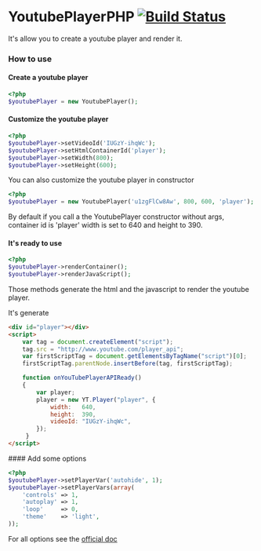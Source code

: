 # YoutubePlayerPHP [![Build Status](https://secure.travis-ci.org/blazarecki/YoutubePlayerPHP.png)](http://travis-ci.org/benjaminlazarecki/YoutubePlayerPHP)

It's allow you to create a youtube player and render it.

### How to use

#### Create a youtube player

```php
<?php
$youtubePlayer = new YoutubePlayer();
```

#### Customize the youtube player

```php
<?php
$youtubePlayer->setVideoId('IUGzY-ihqWc');
$youtubePlayer->setHtmlContainerId('player');
$youtubePlayer->setWidth(800);
$youtubePlayer->setHeight(600);
```

You can also customize the youtube player in constructor

```php
<?php
$youtubePlayer = new YoutubePlayer('u1zgFlCw8Aw', 800, 600, 'player');
```

By default if you call a the YoutubePlayer constructor without args, container id is 'player' width is set to 640 and height to 390.

#### It's ready to use

```php
<?php
$youtubePlayer->renderContainer();
$youtubePlayer->renderJavaScript();
```

Those methods generate the html and the javascript to render the youtube player.

It's generate
```html
<div id="player"></div>
<script>
    var tag = document.createElement("script");
    tag.src = "http://www.youtube.com/player_api";
    var firstScriptTag = document.getElementsByTagName("script")[0];
    firstScriptTag.parentNode.insertBefore(tag, firstScriptTag);

    function onYouTubePlayerAPIReady()
    {
        var player;
        player = new YT.Player("player", {
            width:   640,
            height:  390,
            videoId: "IUGzY-ihqWc",
        });
     }
</script>
```

#### Add some options

```php
<?php
$youtubePlayer->setPlayerVar('autohide', 1);
$youtubePlayer->setPlayerVars(array(
    'controls' => 1,
    'autoplay' => 1,
    'loop'     => 0,
    'theme'    => 'light',
));
```

For all options see the [official doc]( https://developers.google.com/youtube/player_parameters)

